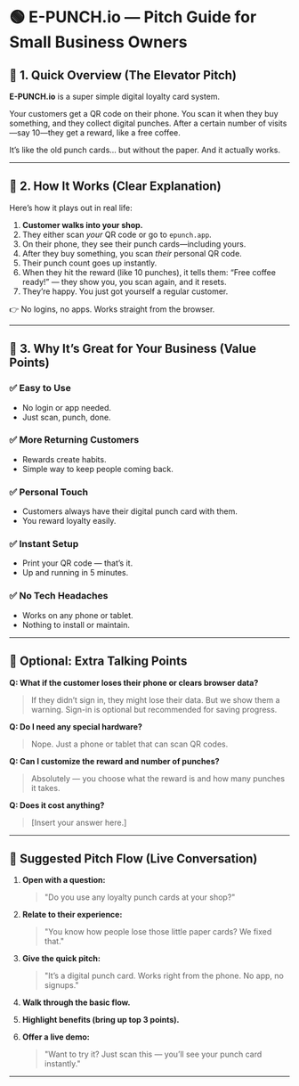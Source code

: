 # 🟢 E-PUNCH.io — Pitch Guide for Small Business Owners

## 🔹 1. Quick Overview (The Elevator Pitch)

**E-PUNCH.io** is a super simple digital loyalty card system.

Your customers get a QR code on their phone. You scan it when they buy something, and they collect digital punches. After a certain number of visits—say 10—they get a reward, like a free coffee.

It’s like the old punch cards… but without the paper. And it actually works.

---

## 🔹 2. How It Works (Clear Explanation)

Here’s how it plays out in real life:

1. **Customer walks into your shop.**
2. They either scan *your* QR code or go to `epunch.app`.
3. On their phone, they see their punch cards—including yours.
4. After they buy something, you scan *their* personal QR code.
5. Their punch count goes up instantly.
6. When they hit the reward (like 10 punches), it tells them: “Free coffee ready!” — they show you, you scan again, and it resets.
7. They’re happy. You just got yourself a regular customer.

👉 No logins, no apps. Works straight from the browser.

---

## 🔹 3. Why It’s Great for Your Business (Value Points)

### ✅ Easy to Use
- No login or app needed.
- Just scan, punch, done.

### ✅ More Returning Customers
- Rewards create habits.
- Simple way to keep people coming back.

### ✅ Personal Touch
- Customers always have their digital punch card with them.
- You reward loyalty easily.

### ✅ Instant Setup
- Print your QR code — that’s it.
- Up and running in 5 minutes.

### ✅ No Tech Headaches
- Works on any phone or tablet.
- Nothing to install or maintain.

---

## 🔹 Optional: Extra Talking Points

**Q: What if the customer loses their phone or clears browser data?**  
> If they didn’t sign in, they might lose their data. But we show them a warning. Sign-in is optional but recommended for saving progress.

**Q: Do I need any special hardware?**  
> Nope. Just a phone or tablet that can scan QR codes.

**Q: Can I customize the reward and number of punches?**  
> Absolutely — you choose what the reward is and how many punches it takes.

**Q: Does it cost anything?**  
> [Insert your answer here.]

---

## 🔹 Suggested Pitch Flow (Live Conversation)

1. **Open with a question:**  
   > "Do you use any loyalty punch cards at your shop?"

2. **Relate to their experience:**  
   > "You know how people lose those little paper cards? We fixed that."

3. **Give the quick pitch:**  
   > "It’s a digital punch card. Works right from the phone. No app, no signups."

4. **Walk through the basic flow.**

5. **Highlight benefits (bring up top 3 points).**

6. **Offer a live demo:**  
   > "Want to try it? Just scan this — you’ll see your punch card instantly."

---
